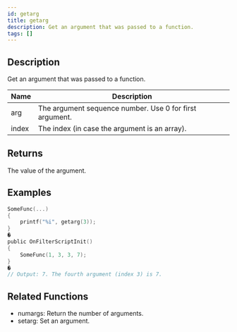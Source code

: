 ```yaml
---
id: getarg
title: getarg
description: Get an argument that was passed to a function.
tags: []
---
```


<TagLinks />

## Description

Get an argument that was passed to a function.


| Name | Description |
|------|-------------|
|arg | The argument sequence number. Use 0 for first argument.|
|index | The index (in case the argument is an array).|


## Returns

The value of the argument.


## Examples


```c
SomeFunc(...)
{
    printf("%i", getarg(3));
}
�
public OnFilterScriptInit()
{
    SomeFunc(1, 3, 3, 7);
}
�
// Output: 7. The fourth argument (index 3) is 7.
```


## Related Functions


-  numargs: Return the number of arguments.
-  setarg: Set an argument.